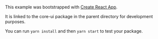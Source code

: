 This example was bootstrapped with [Create React App](https://github.com/facebook/create-react-app).

It is linked to the core-ui package in the parent directory for development purposes.

You can run `yarn install` and then `yarn start` to test your package.
